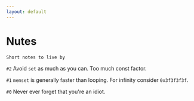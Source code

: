 ```yaml
---
layout: default
---
```


# Nutes
`Short notes to live by`



`#2` Avoid `set` as much as you can. Too much const factor.

`#1` `memset` is generally faster than looping. For infinity consider `0x3f3f3f3f`.

`#0` Never ever forget that you're an idiot.

